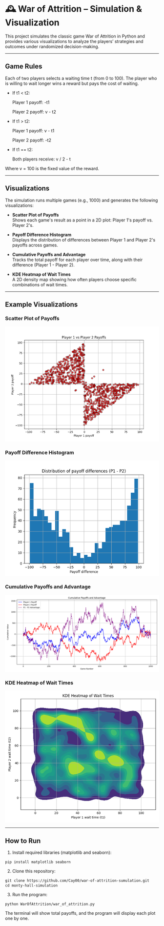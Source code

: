 # 🕰️ War of Attrition – Simulation & Visualization
This project simulates the classic game War of Attrition in Python and provides various visualizations to analyze the players’ strategies and outcomes under randomized decision-making.

--- 

## Game Rules
Each of two players selects a waiting time t (from 0 to 100). The player who is willing to wait longer wins a reward but pays the cost of waiting.

- If t1 < t2:
  
  Player 1 payoff: -t1
  
  Player 2 payoff: v - t2

- If t1 > t2:
  
  Player 1 payoff: v - t1
  
  Player 2 payoff: -t2

- If t1 == t2:
  
  Both players receive: v / 2 - t


Where v = 100 is the fixed value of the reward.

---

## Visualizations

The simulation runs multiple games (e.g., 1000) and generates the following visualizations:

- **Scatter Plot of Payoffs**  
  Shows each game's result as a point in a 2D plot: Player 1's payoff vs. Player 2's.
  
- **Payoff Difference Histogram**  
  Displays the distribution of differences between Player 1 and Player 2's payoffs across games.

- **Cumulative Payoffs and Advantage**  
  Tracks the total payoff for each player over time, along with their difference (Player 1 - Player 2).

- **KDE Heatmap of Wait Times**  
  A 2D density map showing how often players choose specific combinations of wait times.

---

## Example Visualizations

### Scatter Plot of Payoffs
![Scatter Plot of Payoffs](images/plot_payoffs_scatter.png)

### Payoff Difference Histogram
![Payoff Difference Histogram](images/plot_payoff_difference_distribution.png)

### Cumulative Payoffs and Advantage
![Cumulative Payoffs and Advantage](images/plot_cumulative_combined.png)

### KDE Heatmap of Wait Times
![KDE Heatmap of Wait Times](images/plot_wait_times_kde.png)

---

## How to Run

1. Install required libraries (matplotlib and seaborn):

  ```
  pip install matplotlib seaborn
  ```

2. Clone this repository:

  ```
  git clone https://github.com/Cay00/war-of-attrition-sumulation.git
  cd monty-hall-simulation
  ```

3. Run the program:
 
  ```
  python WarOfAttrition/war_of_attrition.py
  ```

The terminal will show total payoffs, and the program will display each plot one by one.
